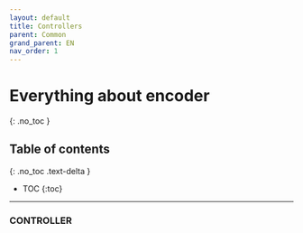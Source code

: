```yaml
---
layout: default
title: Controllers
parent: Common
grand_parent: EN
nav_order: 1
---
```


# Everything about encoder
{: .no_toc }

## Table of contents
{: .no_toc .text-delta }

- TOC
  {:toc}

---

### CONTROLLER
